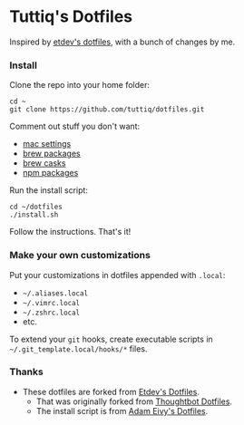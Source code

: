 # Tuttiq's Dotfiles

Inspired by [etdev's dotfiles](https://github.com/etdev/dotfiles), with a bunch of changes by me.

### Install

Clone the repo into your home folder:
```
cd ~
git clone https://github.com/tuttiq/dotfiles.git
```

Comment out stuff you don't want:

* [mac settings](https://github.com/tuttiq/dotfiles/blob/master/install_mac.sh#L192-L778)
* [brew packages](https://github.com/tuttiq/dotfiles/blob/master/lib_node/brew_packages.js)
* [brew casks](https://github.com/tuttiq/dotfiles/blob/master/lib_node/brew_casks.js)
* [npm packages](https://github.com/tuttiq/dotfiles/blob/master/lib_node/npm_packages.js)

Run the install script:
```
cd ~/dotfiles
./install.sh
```

Follow the instructions. That's it!

### Make your own customizations

Put your customizations in dotfiles appended with `.local`:

* `~/.aliases.local`
* `~/.vimrc.local`
* `~/.zshrc.local`
* etc.

To extend your `git` hooks, create executable scripts in
`~/.git_template.local/hooks/*` files.

### Thanks

- These dotfiles are forked from [Etdev's Dotfiles](https://github.com/etdev/dotfiles).
  - That was originally forked from [Thoughtbot Dotfiles](https://github.com/thoughtbot/dotfiles).
  - The install script is from [Adam Eivy's Dotfiles](https://github.com/atomantic/dotfiles).
